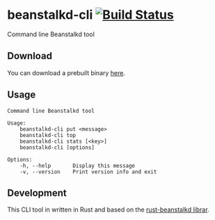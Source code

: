 # beanstalkd-cli [![Build Status](https://travis-ci.org/schickling/beanstalkd-cli.svg?branch=master)](https://travis-ci.org/schickling/beanstalkd-cli)
Command line Beanstalkd tool

## Download

You can download a prebuilt binary [here](https://github.com/schickling/beanstalkd-cli/releases).

## Usage
```
Command line Beanstalkd tool

Usage:
    beanstalkd-cli put <message>
    beanstalkd-cli top
    beanstalkd-cli stats [<key>]
    beanstalkd-cli [options]

Options:
    -h, --help       Display this message
    -v, --version    Print version info and exit
```

## Development

This CLI tool in written in Rust and based on the [rust-beanstalkd librar](https://github.com/schickling/rust-beanstalkd).
